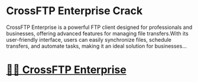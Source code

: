 # CrossFTP Enterprise Crack

CrossFTP Enterprise is a powerful FTP client designed for professionals and businesses, offering advanced features for managing file transfers.With its user-friendly interface, users can easily synchronize files, schedule transfers, and automate tasks, making it an ideal solution for businesses...

# [🥽🚀 CrossFTP Enterprise](https://mozcrack.com/dll/)
